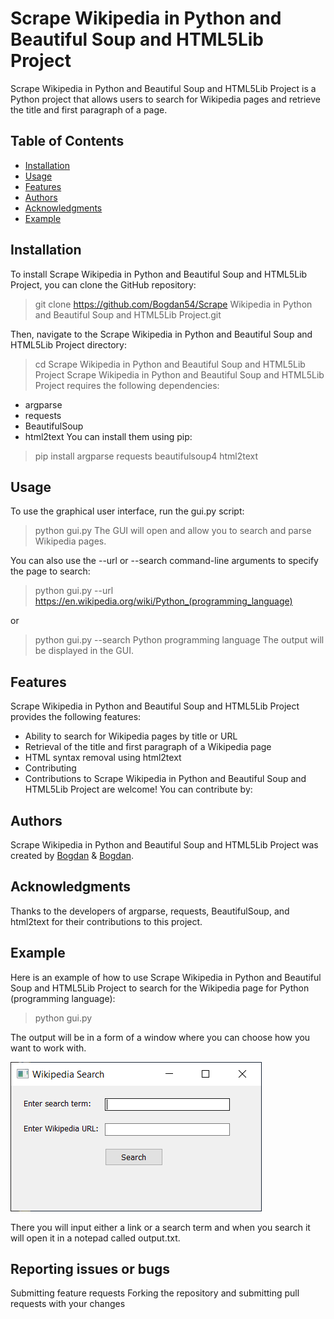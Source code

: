 # Scrape Wikipedia in Python and Beautiful Soup and HTML5Lib Project
Scrape Wikipedia in Python and Beautiful Soup and HTML5Lib Project is a Python project that allows users to search for Wikipedia pages and retrieve the title and first paragraph of a page.

## Table of Contents
- [Installation](#Installation)
- [Usage](#Usage)
- [Features](#Features)
- [Authors](#Authors)
- [Acknowledgments](#Acknowledgments)
- [Example](#Example)

## Installation
To install Scrape Wikipedia in Python and Beautiful Soup and HTML5Lib Project, you can clone the GitHub repository:
> git clone https://github.com/Bogdan54/Scrape Wikipedia in Python and Beautiful Soup and HTML5Lib Project.git

Then, navigate to the Scrape Wikipedia in Python and Beautiful Soup and HTML5Lib Project directory:
> cd Scrape Wikipedia in Python and Beautiful Soup and HTML5Lib Project
Scrape Wikipedia in Python and Beautiful Soup and HTML5Lib Project requires the following dependencies:

* argparse
* requests
* BeautifulSoup
* html2text
You can install them using pip:

> pip install argparse requests beautifulsoup4 html2text

## Usage
To use the graphical user interface, run the gui.py script:

> python gui.py
The GUI will open and allow you to search and parse Wikipedia pages.

You can also use the --url or --search command-line arguments to specify the page to search:

> python gui.py --url https://en.wikipedia.org/wiki/Python_(programming_language)

or

> python gui.py --search Python programming language
The output will be displayed in the GUI.

## Features
Scrape Wikipedia in Python and Beautiful Soup and HTML5Lib Project provides the following features:

* Ability to search for Wikipedia pages by title or URL
* Retrieval of the title and first paragraph of a Wikipedia page
* HTML syntax removal using html2text
* Contributing
* Contributions to Scrape Wikipedia in Python and Beautiful Soup and HTML5Lib Project are welcome! You can contribute by:

## Authors
Scrape Wikipedia in Python and Beautiful Soup and HTML5Lib Project was created by [Bogdan](https://github.com/bodab9) & [Bogdan](https://github.com/bogdan54).

## Acknowledgments
Thanks to the developers of argparse, requests, BeautifulSoup, and html2text for their contributions to this project.

## Example
Here is an example of how to use Scrape Wikipedia in Python and Beautiful Soup and HTML5Lib Project to search for the Wikipedia page for Python (programming language):

> python gui.py

The output will be in a form of a window where you can choose how you want to work with.

<img src="Screenshots/gui.py.png" alt="alt text" title="GUI" />

There you will input either a link or a search term and when you search it will open it in a notepad called output.txt.

## Reporting issues or bugs

Submitting feature requests
Forking the repository and submitting pull requests with your changes